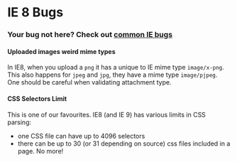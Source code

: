 # IE 8 Bugs

### Your bug not here? Check out [common IE bugs](all.md)

#### Uploaded images weird mime types

In IE8, when you upload a `png` it has a unique to IE mime type `image/x-png`. This also happens for `jpeg` and `jpg`, they have a mime type `image/pjpeg`. One should be careful when validating attachment type.

#### CSS Selectors Limit

This is one of our favourites. IE8 (and IE 9) has various limits in CSS parsing:
* one CSS file can have up to 4096 selectors
* there can be up to 30 (or 31 depending on source) css files included in a page. No more!
